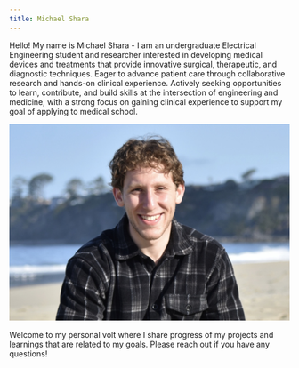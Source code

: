 ```yaml
---
title: Michael Shara
---
```

Hello! My name is Michael Shara - I am an undergraduate Electrical Engineering student and researcher interested in developing medical devices and treatments that provide innovative surgical, therapeutic, and diagnostic techniques. Eager to advance patient care through collaborative research and hands-on clinical experience. Actively seeking opportunities to learn, contribute, and build skills at the intersection of engineering and medicine, with a strong focus on gaining clinical experience to support my goal of applying to medical school.

  ![shara](homeImages/sharaImage.png)

Welcome to my personal volt where I share progress of my projects and learnings that are related to my goals. Please reach out if you have any questions!
